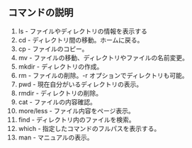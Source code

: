## コマンドの説明

1. ls - ファイルやディレクトリの情報を表示する
1. cd - ディレクトリ間の移動。ホームに戻る。
1. cp - ファイルのコピー。
1. mv - ファイルの移動、ディレクトリやファイルの名前変更。
1. mkdir - ディレクトリの作成。
1. rm - ファイルの削除。-r オプションでディレクトリも可能。
1. pwd - 現在自分がいるディレクトリの表示。
1. rmdir - ディレクトリの削除。
1. cat - ファイルの内容確認。
1. more/less - ファイル内容をページ表示。
1. find - ディレクトリ内のファイルを検索。
1. which - 指定したコマンドのフルパスを表示する。
1. man - マニュアルの表示。

